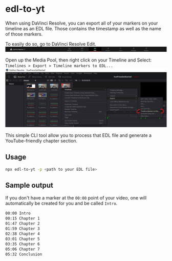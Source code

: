 # edl-to-yt

When using DaVinci Resolve, you can export all of your markers on your timeline as an EDL file. Those contains the timestamp as well as the name of those markers.

To easily do so, go to DaVinci Resolve Edit.
![DaVinci Edit](/images/davinci-edit.png)

Open up the Media Pool, then right click on your Timeline and Select: `Timelines > Export > Timeline markers to EDL...`
![DaVinci Export Timeline Markers](/images/davinci-export-markers.png)

This simple CLI tool allow you to process that EDL file and generate a YouTube-friendly chapter section.

## Usage

```bash
npx edl-to-yt -p <path to your EDL file>
```

## Sample output

If you don't have a marker at the `00:00` point of your video, one will automatically be created for you and be called `Intro`.

```none
00:00 Intro
00:15 Chapter 1
01:47 Chapter 2
01:59 Chapter 3
02:38 Chapter 4
03:01 Chapter 5
03:35 Chapter 6
05:06 Chapter 7
05:32 Conclusion
```
